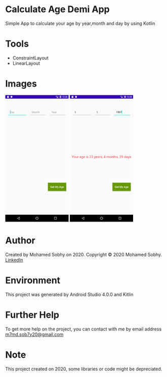 # Calculate Age Demi App
Simple App to calculate your age by year,month and day by using Kotlin

# Tools

- ConstraintLayout
- LinearLayout

# Images
<img src="images/1.png" height="400" width="200">                         <img src="images/2.png" height="400" width="200">

# Author

Created by Mohamed Sobhy on 2020. Copyright © 2020 Mohamed Sobhy. [LinkedIn](https://www.linkedin.com/in/mohamed-sobhy-040958181/)

# Environment

This project was generated by Android Studio 4.0.0 and Kitlin 

# Further Help

To get more help on the project, you can contact with me by email address m7md.sob7y20@gmail.com

# Note

This project created on 2020, some libraries or code might be depreciated.
